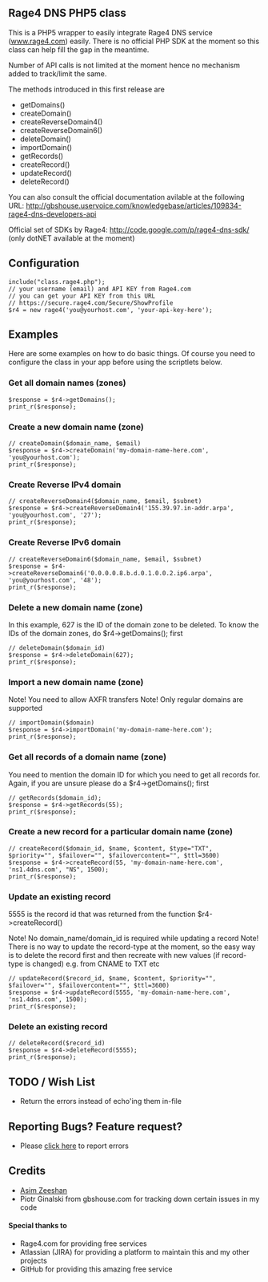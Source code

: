 ## Rage4 DNS PHP5 class

This is a PHP5 wrapper to easily integrate Rage4 DNS service (www.rage4.com) easily. There is no official PHP SDK at the moment so this class can help fill the gap in the meantime.

Number of API calls is not limited at the moment hence no mechanism added to track/limit the same.

The methods introduced in this first release are
- getDomains()
- createDomain()
- createReverseDomain4()
- createReverseDomain6()
- deleteDomain()
- importDomain()
- getRecords()
- createRecord()
- updateRecord()
- deleteRecord()

You can also consult the official documentation avilable at the following URL:
http://gbshouse.uservoice.com/knowledgebase/articles/109834-rage4-dns-developers-api

Official set of SDKs by Rage4: http://code.google.com/p/rage4-dns-sdk/ (only dotNET available at the moment)

## Configuration

	include("class.rage4.php");
	// your username (email) and API KEY from Rage4.com
	// you can get your API KEY from this URL
	// https://secure.rage4.com/Secure/ShowProfile
	$r4 = new rage4('you@yourhost.com', 'your-api-key-here');

## Examples

Here are some examples on how to do basic things. Of course you need to configure the class in your app before using the scriptlets below.

### Get all domain names (zones)

	$response = $r4->getDomains();
	print_r($response);
    
### Create a new domain name (zone)

	// createDomain($domain_name, $email)
	$response = $r4->createDomain('my-domain-name-here.com', 'you@yourhost.com');
	print_r($response);

### Create Reverse IPv4 domain

	// createReverseDomain4($domain_name, $email, $subnet)
	$response = $r4->createReverseDomain4('155.39.97.in-addr.arpa', 'you@yourhost.com', '27');
	print_r($response);

### Create Reverse IPv6 domain

	// createReverseDomain6($domain_name, $email, $subnet)
	$response = $r4->createReverseDomain6('0.0.0.0.8.b.d.0.1.0.0.2.ip6.arpa', 'you@yourhost.com', '48');
	print_r($response);

### Delete a new domain name (zone)

In this example, 627 is the ID of the domain zone to be deleted. To know the IDs of the domain zones, do $r4->getDomains(); first

	// deleteDomain($domain_id)
	$response = $r4->deleteDomain(627);
	print_r($response);

### Import a new domain name (zone)

Note! You need to allow AXFR transfers
Note! Only regular domains are supported
        
	// importDomain($domain)
	$response = $r4->importDomain('my-domain-name-here.com');
	print_r($response);

### Get all records of a domain name (zone)

You need to mention the domain ID for which you need to get all records for. Again, if you are unsure please do a $r4->getDomains(); first

	// getRecords($domain_id);
	$response = $r4->getRecords(55);
	print_r($response);

### Create a new record for a particular domain name (zone)

	// createRecord($domain_id, $name, $content, $type="TXT", $priority="", $failover="", $failovercontent="", $ttl=3600)
	$response = $r4->createRecord(55, 'my-domain-name-here.com', 'ns1.4dns.com', "NS", 1500);
	print_r($response);

### Update an existing record

5555 is the record id that was returned from the function $r4->createRecord()

Note! No domain_name/domain_id is required while updating a record
Note! There is no way to update the record-type at the moment, so the easy way is to delete the record first and then recreate with new values (if record-type is changed) e.g. from CNAME to TXT etc

	// updateRecord($record_id, $name, $content, $priority="", $failover="", $failovercontent="", $ttl=3600)
	$response = $r4->updateRecord(5555, 'my-domain-name-here.com', 'ns1.4dns.com', 1500);
	print_r($response);

### Delete an existing record

	// deleteRecord($record_id)
	$response = $r4->deleteRecord(5555);
	print_r($response);
    
## TODO / Wish List

- Return the errors instead of echo'ing them in-file

## Reporting Bugs? Feature request?

- Please [click here](https://asimzeeshan.atlassian.net/secure/CreateIssue.jspa?pid=10000&issuetype=3) to report errors
 
## Credits

- [Asim Zeeshan](https://github.com/asimzeeshan)
- Piotr Ginalski from gbshouse.com for tracking down certain issues in my code

#### Special thanks to

- Rage4.com for providing free services
- Atlassian (JIRA) for providing a platform to maintain this and my other projects
- GitHub for providing this amazing free service
